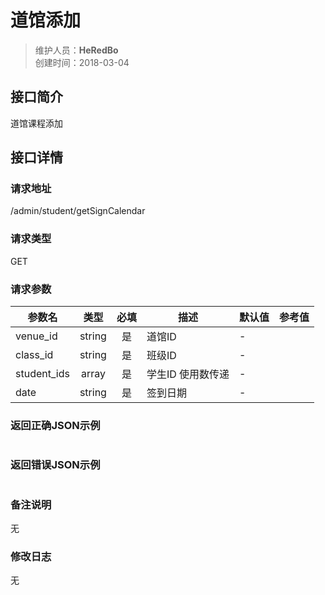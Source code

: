 # 道馆添加
>维护人员：**HeRedBo**  
>创建时间：2018-03-04

## 接口简介
道馆课程添加

## 接口详情

### 请求地址
/admin/student/getSignCalendar

### 请求类型
GET

### 请求参数
| 参数名 | 类型 | 必填 | 描述 | 默认值 | 参考值 |
| --- | :---: | :---: | --- | --- | --- |
| venue_id  | string | 是 | 道馆ID | - |  |
| class_id  | string | 是 | 班级ID | - |  |
| student_ids  | array | 是 | 学生ID 使用数传递 | - |  |
| date | string | 是 | 签到日期 | - |  |

### 返回正确JSON示例
```javascript

```
### 返回错误JSON示例
```javascript

```

### 备注说明
无

### 修改日志
无
